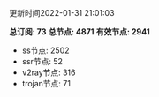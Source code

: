 更新时间2022-01-31 21:01:03

**总订阅: 73**
**总节点: 4871**
**有效节点: 2941**
- ss节点: 2502
- ssr节点: 52
- v2ray节点: 316
- trojan节点: 71
